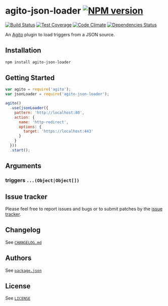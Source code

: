 # agito-json-loader [![NPM version][npm-img]][npm]

[![Build Status][travis-img]][travis]
[![Test Coverage][codeclimate-coverage-img]][codeclimate]
[![Code Climate][codeclimate-gpa-img]][codeclimate]
[![Dependencies Status][daviddm-dep-img]][daviddm-dep]

An [Agito][agito] plugin to load triggers from a JSON source.

## Installation

```bash
npm install agito-json-loader
```

## Getting Started

```javascript
var agito = require('agito');
var jsonLoader = require('agito-json-loader');

agito()
  .use(jsonLoader({
    pattern: 'http://localhost:80',
    action: {
      name: 'http-redirect',
      options: {
        target: 'https://localhost:443'
      }
    }
  }))
  .start();
```

## Arguments

### triggers `...(Object|Object[])`

## Issue tracker

Please feel free to report issues and bugs or to submit patches by the
[issue tracker][issue-tracker].

## Changelog

See [`CHANGELOG.md`](CHANGELOG.md)

## Authors

See [`package.json`](package.json)

## License

See [`LICENSE`](LICENSE)

[npm]: https://www.npmjs.org/package/agito-json-loader
[npm-img]: http://img.shields.io/npm/v/agito-json-loader.svg?style=flat
[travis]: https://travis-ci.org/agitojs/agito-json-loader
[travis-img]: http://img.shields.io/travis/agitojs/agito-json-loader/master.svg?style=flat
[codeclimate]: https://codeclimate.com/github/agitojs/agito-json-loader
[codeclimate-coverage-img]: http://img.shields.io/codeclimate/coverage/github/agitojs/agito-json-loader.svg?style=flat
[codeclimate-gpa-img]: http://img.shields.io/codeclimate/github/agitojs/agito-json-loader.svg?style=flat
[daviddm-dep]: https://david-dm.org/agitojs/agito-json-loader
[daviddm-dep-img]: http://img.shields.io/david/agitojs/agito-json-loader.svg?style=flat

[agito]: https://github.com/agitojs/agito

[issue-tracker]: https://github.com/agitojs/agito-json-loader/issues

